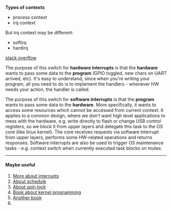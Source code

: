 
**Types of contexts**

- process context
- irq context

But irq context may be different:

- softirq
- hardirq

[stack overflow](https://stackoverflow.com/posts/47331677/timeline)	

The purpose of this switch for **hardware interrupts** is that the **hardware** wants to pass some data to the **program** (GPIO toggled, new chars on UART arrived, etc). It's easy to understand, since when you're writing your program, all you need to do is to implement the handlers - whenever HW needs your action, the handler is called.

The purpose of this switch for **software interrupts** is that the **program** wants to pass some data to the **hardware**. More specifically, it wants to access some resources which cannot be accessed from current context. It applies to a common design, where we don't want high level applications to mess with the hardware, e.g. write directly to flash or change USB control registers, so we block it from upper layers and delegate this task to the OS core (like linux kernel). The core receives requests via software interrupt from upper layers, performs some HW-related operations and returns responses. Software interrupts are also be used to trigger OS maintenance tasks - e.g. context switch when currently executed task blocks on mutex.

***

#### Maybe useful


1. [More about interrupts](https://www.oreilly.com/library/view/understanding-the-linux/0596005652/ch04s06.html)
2. [About schedule](https://linux-kernel-labs.github.io/refs/pull/189/merge/labs/deferred_work.html)
3. [About spin lock](https://stackoverflow.com/questions/50637489/spin-lock-irqsave-in-interrupt-context)
4. [Book about kernel programming](https://www.oreilly.com/library/view/linux-kernel-programming/9781789953435/?_gl=1*zko5j0*_ga*MTA3NjI2MDQyOC4xNzIwNTE2MjU2*_ga_092EL089CH*MTcyMDUzMzkwNS4yLjEuMTcyMDUzMzk0OS4xNi4wLjA.)
5. [Another book](http://www.doc-developpement-durable.org/file/Projets-informatiques/cours-&-manuels-informatiques/Linux/Linux%20Kernel%20Development,%203rd%20Edition.pdf)
6. 